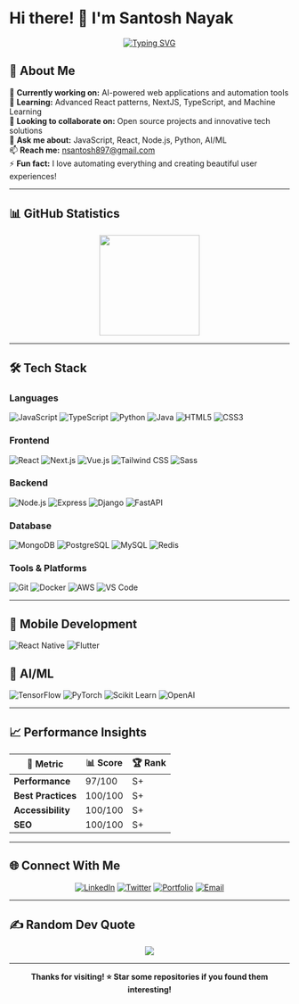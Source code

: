 # Hi there! 👋 I'm Santosh Nayak

<div align="center">
  
[![Typing SVG](https://readme-typing-svg.demolab.com?font=Fira+Code&weight=700&size=30&pause=1000&width=435&lines=Full+Stack+Developer+%7C+MERN+%7C+Next.js;WordPress+%26+SaaS+Application+Specialist;AI+Tools+Expert+%E2%80%93+Cursor+AI%2C+Windsurf%2C+Lovable;Digital+Product+Developer;Hackathon+Winner+%7C+Book+Author+%7C+Content+Creator)](https://git.io/typing-svg)

</div>

## 🚀 About Me

🔭 **Currently working on:** AI-powered web applications and automation tools  
🌱 **Learning:** Advanced React patterns, NextJS, TypeScript, and Machine Learning  
👯 **Looking to collaborate on:** Open source projects and innovative tech solutions  
💬 **Ask me about:** JavaScript, React, Node.js, Python, AI/ML  
📫 **Reach me:** nsantosh897@gmail.com  
⚡ **Fun fact:** I love automating everything and creating beautiful user experiences!  

---

## 📊 GitHub Statistics

<div align="center">
<!--   <img height="180em" src="https://github-readme-stats.vercel.app/api?username=santoshnaya&show_icons=true&theme=tokyonight&include_all_commits=true&count_private=true"/> -->
  <img height="180em" src="https://github-readme-stats.vercel.app/api/top-langs/?username=santoshnaya&layout=compact&langs_count=16&theme=tokyonight"/>
</div>

<div align="center">
<!--   <img src="https://github-readme-streak-stats.herokuapp.com/?user=santoshnaya&theme=tokyonight&hide_border=false"/> -->
</div>

---

## 🛠️ Tech Stack

### Languages
![JavaScript](https://img.shields.io/badge/-JavaScript-F7DF1E?style=for-the-badge&logo=javascript&logoColor=black)
![TypeScript](https://img.shields.io/badge/-TypeScript-3178C6?style=for-the-badge&logo=typescript&logoColor=white)
![Python](https://img.shields.io/badge/-Python-3776AB?style=for-the-badge&logo=python&logoColor=white)
![Java](https://img.shields.io/badge/-Java-ED8B00?style=for-the-badge&logo=openjdk&logoColor=white)
![HTML5](https://img.shields.io/badge/-HTML5-E34F26?style=for-the-badge&logo=html5&logoColor=white)
![CSS3](https://img.shields.io/badge/-CSS3-1572B6?style=for-the-badge&logo=css3&logoColor=white)

### Frontend
![React](https://img.shields.io/badge/-React-61DAFB?style=for-the-badge&logo=react&logoColor=black)
![Next.js](https://img.shields.io/badge/-Next.js-000000?style=for-the-badge&logo=next.js&logoColor=white)
![Vue.js](https://img.shields.io/badge/-Vue.js-4FC08D?style=for-the-badge&logo=vue.js&logoColor=white)
![Tailwind CSS](https://img.shields.io/badge/-Tailwind_CSS-38B2AC?style=for-the-badge&logo=tailwind-css&logoColor=white)
![Sass](https://img.shields.io/badge/-Sass-CC6699?style=for-the-badge&logo=sass&logoColor=white)

### Backend
![Node.js](https://img.shields.io/badge/-Node.js-339933?style=for-the-badge&logo=node.js&logoColor=white)
![Express](https://img.shields.io/badge/-Express-000000?style=for-the-badge&logo=express&logoColor=white)
![Django](https://img.shields.io/badge/-Django-092E20?style=for-the-badge&logo=django&logoColor=white)
![FastAPI](https://img.shields.io/badge/-FastAPI-009688?style=for-the-badge&logo=fastapi&logoColor=white)

### Database
![MongoDB](https://img.shields.io/badge/-MongoDB-47A248?style=for-the-badge&logo=mongodb&logoColor=white)
![PostgreSQL](https://img.shields.io/badge/-PostgreSQL-336791?style=for-the-badge&logo=postgresql&logoColor=white)
![MySQL](https://img.shields.io/badge/-MySQL-4479A1?style=for-the-badge&logo=mysql&logoColor=white)
![Redis](https://img.shields.io/badge/-Redis-DC382D?style=for-the-badge&logo=redis&logoColor=white)

### Tools & Platforms
![Git](https://img.shields.io/badge/-Git-F05032?style=for-the-badge&logo=git&logoColor=white)
![Docker](https://img.shields.io/badge/-Docker-2496ED?style=for-the-badge&logo=docker&logoColor=white)
![AWS](https://img.shields.io/badge/-AWS-232F3E?style=for-the-badge&logo=amazon-aws&logoColor=white)
![VS Code](https://img.shields.io/badge/-VS_Code-007ACC?style=for-the-badge&logo=visual-studio-code&logoColor=white)

---

## 📱 Mobile Development
![React Native](https://img.shields.io/badge/-React_Native-61DAFB?style=for-the-badge&logo=react&logoColor=black)
![Flutter](https://img.shields.io/badge/-Flutter-02569B?style=for-the-badge&logo=flutter&logoColor=white)

## 🤖 AI/ML
![TensorFlow](https://img.shields.io/badge/-TensorFlow-FF6F00?style=for-the-badge&logo=tensorflow&logoColor=white)
![PyTorch](https://img.shields.io/badge/-PyTorch-EE4C2C?style=for-the-badge&logo=pytorch&logoColor=white)
![Scikit Learn](https://img.shields.io/badge/-Scikit_Learn-F7931E?style=for-the-badge&logo=scikit-learn&logoColor=white)
![OpenAI](https://img.shields.io/badge/-OpenAI-412991?style=for-the-badge&logo=openai&logoColor=white)

---

## 📈 Performance Insights

<div align="center">
  
| 🎯 **Metric** | 📊 **Score** | 🏆 **Rank** |
|---------------|--------------|-------------|
| **Performance** | 97/100 | S+ |
| **Best Practices** | 100/100 | S+ |
| **Accessibility** | 100/100 | S+ |
| **SEO** | 100/100 | S+ |

</div>

---

## 🌐 Connect With Me

<div align="center">

[![LinkedIn](https://img.shields.io/badge/-LinkedIn-0077B5?style=for-the-badge&logo=linkedin&logoColor=white)](https://linkedin.com/in/santoshnaya)
[![Twitter](https://img.shields.io/badge/-Twitter-1DA1F2?style=for-the-badge&logo=twitter&logoColor=white)](https://twitter.com/santoshnaya)
[![Portfolio](https://img.shields.io/badge/-Portfolio-000000?style=for-the-badge&logo=vercel&logoColor=white)](https://santoshnaya.dev)
[![Email](https://img.shields.io/badge/-Email-D14836?style=for-the-badge&logo=gmail&logoColor=white)](mailto:nsantosh897@gmail.com)

</div>

---

## ✍️ Random Dev Quote

<div align="center">
  <img src="https://quotes-github-readme.vercel.app/api?type=horizontal&theme=tokyonight"/>
</div>

---

<div align="center">
  
**Thanks for visiting! ⭐ Star some repositories if you found them interesting!**

</div>
